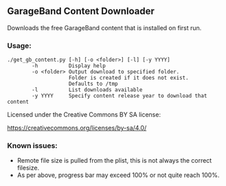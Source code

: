 ## GarageBand Content Downloader

Downloads the free GarageBand content that is installed on first run.

### Usage:
```
./get_gb_content.py [-h] [-o <folder>] [-l] [-y YYYY]
        -h          Display help
        -o <folder> Output download to specified folder.
                    Folder is created if it does not exist.
                    Defaults to /tmp
        -l          List downloads available
        -y YYYY     Specify content release year to download that content
```
Licensed under the Creative Commons BY SA license:

https://creativecommons.org/licenses/by-sa/4.0/


### Known issues:
- Remote file size is pulled from the plist, this is not always the correct filesize.
- As per above, progress bar may exceed 100% or not quite reach 100%.
